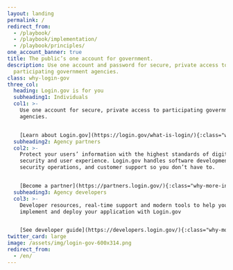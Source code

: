 ```yaml
---
layout: landing
permalink: /
redirect_from:
  - /playbook/
  - /playbook/implementation/
  - /playbook/principles/
one_account_banner: true
title: The public’s one account for government.
description: Use one account and password for secure, private access to
  participating government agencies.
class: why-login-gov  
three_col:
  heading: Login.gov is for you
  subheading1: Individuals
  col1: >-
    Use one account for secure, private access to participating government
    agencies.


    [Learn about Login.gov](https://login.gov/what-is-login/){:class="why-more-info"}
  subheading2: Agency partners
  col2: >-
    Protect your users’ information with the highest standards of digital
    security and user experience. Login.gov handles software development,
    security operations, and customer support so you don’t have to.


    [Become a partner](https://partners.login.gov/){:class="why-more-info"}
  subheading3: Agency developers
  col3: >-
    Developer resources, real-time support and modern tools to help you
    implement and deploy your application with Login.gov


    [See developer guide](https://developers.login.gov/){:class="why-more-info"}
twitter_card: large
image: /assets/img/login-gov-600x314.png
redirect_from:
  - /en/
---
```

